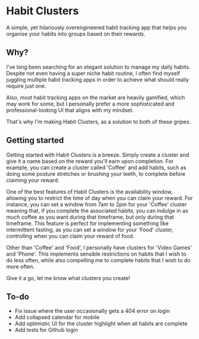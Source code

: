 # Habit Clusters

A simple, yet hilariously overengineered habit tracking app that helps you organise your habits into groups based on their rewards.

## Why?

I've long been searching for an elegant solution to manage my daily habits. Despite not even having a super niche habit routine, I often find myself juggling multiple habit tracking apps in order to achieve what should really require just one.

Also, most habit tracking apps on the market are heavily gamified, which may work for some, but I personally prefer a more sophisticated and professional-looking UI that aligns with my mindset.

That's why I'm making Habit Clusters, as a solution to both of these gripes.

## Getting started

Getting started with Habit Clusters is a breeze. Simply create a cluster and give it a name based on the reward you'll earn upon completion. For example, you can create a cluster called 'Coffee' and add habits, such as doing some posture stretches or brushing your teeth, to complete before claiming your reward.

One of the best features of Habit Clusters is the availability window, allowing you to restrict the time of day when you can claim your reward. For instance, you can set a window from 7am to 2pm for your 'Coffee' cluster meaning that, if you complete the associated habits, you can indulge in as much coffee as you want during that timeframe, but only during that timeframe. This feature is perfect for implementing something like intermittent fasting, as you can set a window for your 'Food' cluster, controlling when you can claim your reward of food.

Other than 'Coffee' and 'Food', I personally have clusters for 'Video Games' and 'Phone'. This implements sensible restrictions on habits that I wish to do less often, while also compelling me to complete habits that I wish to do more often.

Give it a go, let me know what clusters you create!

## To-do
- Fix issue where the user occasionally gets a 404 error on login
- Add collapsed calendar for mobile
- Add optimistic UI for the cluster highlight when all habits are complete
- Add tests for Github login

